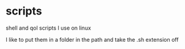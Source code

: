 # scripts

shell and qol scripts I use on linux

I like to put them in a folder in the path and take the .sh extension off
